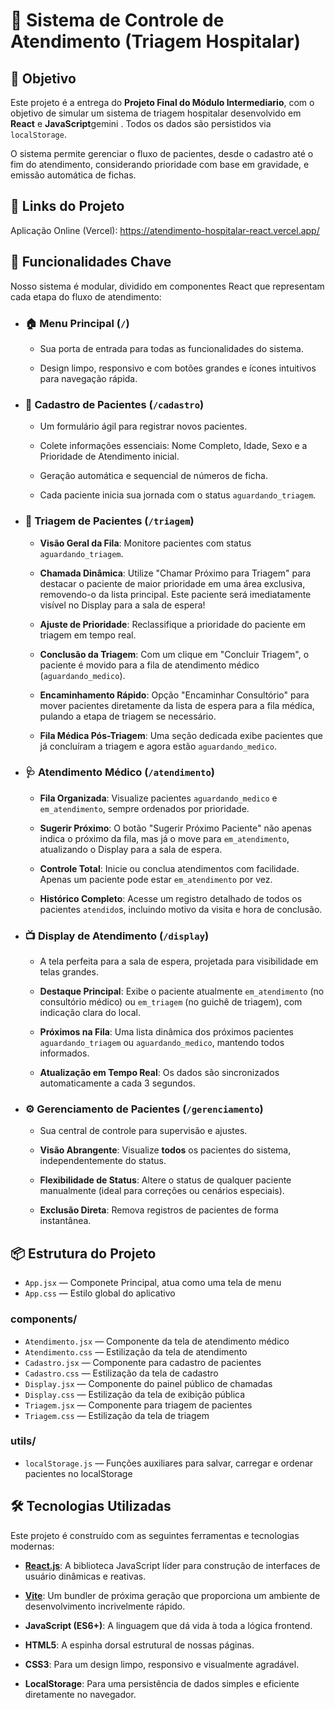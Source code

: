 # 🏥 Sistema de Controle de Atendimento (Triagem Hospitalar)

## 🎯 Objetivo

Este projeto é a entrega do **Projeto Final do Módulo Intermediario**, com o objetivo de simular um sistema de triagem hospitalar desenvolvido em **React** e **JavaScript**gemini
. Todos os dados são persistidos via `localStorage`.

O sistema permite gerenciar o fluxo de pacientes, desde o cadastro até o fim do atendimento, considerando prioridade com base em gravidade, e emissão automática de fichas.

## 🔗 Links do Projeto

Aplicação Online (Vercel): https://atendimento-hospitalar-react.vercel.app/

## 🚀 Funcionalidades Chave

Nosso sistema é modular, dividido em componentes React que representam cada etapa do fluxo de atendimento:

* ### **🏠 Menu Principal (`/`)**

  * Sua porta de entrada para todas as funcionalidades do sistema.

  * Design limpo, responsivo e com botões grandes e ícones intuitivos para navegação rápida.

* ### **📝 Cadastro de Pacientes (`/cadastro`)**

  * Um formulário ágil para registrar novos pacientes.

  * Colete informações essenciais: Nome Completo, Idade, Sexo e a Prioridade de Atendimento inicial.

  * Geração automática e sequencial de números de ficha.

  * Cada paciente inicia sua jornada com o status `aguardando_triagem`.

* ### **📝 Triagem de Pacientes (`/triagem`)**

  * **Visão Geral da Fila**: Monitore pacientes com status `aguardando_triagem`.

  * **Chamada Dinâmica**: Utilize "Chamar Próximo para Triagem" para destacar o paciente de maior prioridade em uma área exclusiva, removendo-o da lista principal. Este paciente será imediatamente visível no Display para a sala de espera!

  * **Ajuste de Prioridade**: Reclassifique a prioridade do paciente em triagem em tempo real.

  * **Conclusão da Triagem**: Com um clique em "Concluir Triagem", o paciente é movido para a fila de atendimento médico (`aguardando_medico`).

  * **Encaminhamento Rápido**: Opção "Encaminhar Consultório" para mover pacientes diretamente da lista de espera para a fila médica, pulando a etapa de triagem se necessário.

  * **Fila Médica Pós-Triagem**: Uma seção dedicada exibe pacientes que já concluíram a triagem e agora estão `aguardando_medico`.

* ### **🩺 Atendimento Médico (`/atendimento`)**

  * **Fila Organizada**: Visualize pacientes `aguardando_medico` e `em_atendimento`, sempre ordenados por prioridade.

  * **Sugerir Próximo**: O botão "Sugerir Próximo Paciente" não apenas indica o próximo da fila, mas já o move para `em_atendimento`, atualizando o Display para a sala de espera.

  * **Controle Total**: Inicie ou conclua atendimentos com facilidade. Apenas um paciente pode estar `em_atendimento` por vez.

  * **Histórico Completo**: Acesse um registro detalhado de todos os pacientes `atendido`s, incluindo motivo da visita e hora de conclusão.

* ### **📺 Display de Atendimento (`/display`)**

  * A tela perfeita para a sala de espera, projetada para visibilidade em telas grandes.

  * **Destaque Principal**: Exibe o paciente atualmente `em_atendimento` (no consultório médico) ou `em_triagem` (no guichê de triagem), com indicação clara do local.

  * **Próximos na Fila**: Uma lista dinâmica dos próximos pacientes `aguardando_triagem` ou `aguardando_medico`, mantendo todos informados.

  * **Atualização em Tempo Real**: Os dados são sincronizados automaticamente a cada 3 segundos.

* ### **⚙️ Gerenciamento de Pacientes (`/gerenciamento`)**

  * Sua central de controle para supervisão e ajustes.

  * **Visão Abrangente**: Visualize **todos** os pacientes do sistema, independentemente do status.

  * **Flexibilidade de Status**: Altere o status de qualquer paciente manualmente (ideal para correções ou cenários especiais).

  * **Exclusão Direta**: Remova registros de pacientes de forma instantânea.

## 📦 Estrutura do Projeto

- `App.jsx` — Componete Principal, atua como uma tela de menu
- `App.css` — Estilo global do aplicativo

### components/
- `Atendimento.jsx` — Componente da tela de atendimento médico
- `Atendimento.css` — Estilização da tela de atendimento
- `Cadastro.jsx` — Componente para cadastro de pacientes
- `Cadastro.css` — Estilização da tela de cadastro
- `Display.jsx` — Componente do painel público de chamadas
- `Display.css` — Estilização da tela de exibição pública
- `Triagem.jsx` — Componente para triagem de pacientes
- `Triagem.css` — Estilização da tela de triagem

### utils/
- `localStorage.js` — Funções auxiliares para salvar, carregar e ordenar pacientes no localStorage

## 🛠️ Tecnologias Utilizadas

Este projeto é construído com as seguintes ferramentas e tecnologias modernas:

* [**React.js**](https://react.dev/): A biblioteca JavaScript líder para construção de interfaces de usuário dinâmicas e reativas.

* [**Vite**](https://vitejs.dev/): Um bundler de próxima geração que proporciona um ambiente de desenvolvimento incrivelmente rápido.

* **JavaScript (ES6+)**: A linguagem que dá vida à toda a lógica frontend.

* **HTML5**: A espinha dorsal estrutural de nossas páginas.

* **CSS3**: Para um design limpo, responsivo e visualmente agradável.

* **LocalStorage**: Para uma persistência de dados simples e eficiente diretamente no navegador.

